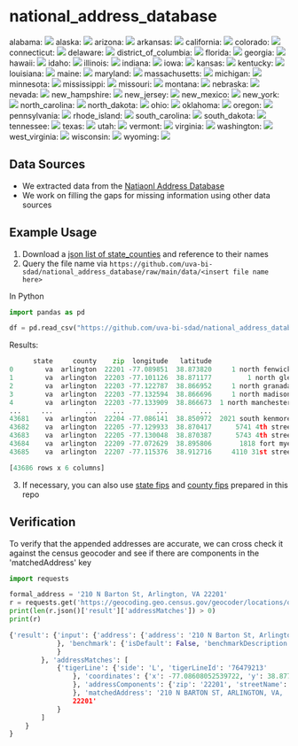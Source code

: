 # national_address_database

alabama: ![](https://geps.dev/progress/85)
alaska: ![](https://geps.dev/progress/6)
arizona: ![](https://geps.dev/progress/93)
arkansas: ![](https://geps.dev/progress/100)
california: ![](https://geps.dev/progress/1)
colorado: ![](https://geps.dev/progress/68)
connecticut: ![](https://geps.dev/progress/88)
delaware: ![](https://geps.dev/progress/75)
district_of_columbia: ![](https://geps.dev/progress/0)
florida: ![](https://geps.dev/progress/10)
georgia: ![](https://geps.dev/progress/0)
hawaii: ![](https://geps.dev/progress/0)
idaho: ![](https://geps.dev/progress/0)
illinois: ![](https://geps.dev/progress/2)
indiana: ![](https://geps.dev/progress/88)
iowa: ![](https://geps.dev/progress/87)
kansas: ![](https://geps.dev/progress/80)
kentucky: ![](https://geps.dev/progress/20)
louisiana: ![](https://geps.dev/progress/10)
maine: ![](https://geps.dev/progress/94)
maryland: ![](https://geps.dev/progress/56)
massachusetts: ![](https://geps.dev/progress/93)
michigan: ![](https://geps.dev/progress/1)
minnesota: ![](https://geps.dev/progress/12)
mississippi: ![](https://geps.dev/progress/0)
missouri: ![](https://geps.dev/progress/19)
montana: ![](https://geps.dev/progress/96)
nebraska: ![](https://geps.dev/progress/0)
nevada: ![](https://geps.dev/progress/0)
new_hampshire: ![](https://geps.dev/progress/0)
new_jersey: ![](https://geps.dev/progress/95)
new_mexico: ![](https://geps.dev/progress/94)
new_york: ![](https://geps.dev/progress/100)
north_carolina: ![](https://geps.dev/progress/98)
north_dakota: ![](https://geps.dev/progress/85)
ohio: ![](https://geps.dev/progress/98)
oklahoma: ![](https://geps.dev/progress/32)
oregon: ![](https://geps.dev/progress/0)
pennsylvania: ![](https://geps.dev/progress/22)
rhode_island: ![](https://geps.dev/progress/83)
south_carolina: ![](https://geps.dev/progress/6)
south_dakota: ![](https://geps.dev/progress/8)
tennessee: ![](https://geps.dev/progress/98)
texas: ![](https://geps.dev/progress/87)
utah: ![](https://geps.dev/progress/100)
vermont: ![](https://geps.dev/progress/93)
virginia: ![](https://geps.dev/progress/97)
washington: ![](https://geps.dev/progress/17)
west_virginia: ![](https://geps.dev/progress/0)
wisconsin: ![](https://geps.dev/progress/89)
wyoming: ![](https://geps.dev/progress/37)
## Data Sources
- We extracted data from the [Natiaonl Address Database](https://www.transportation.gov/gis/national-address-database)
- We work on filling the gaps for missing information using other data sources

## Example Usage

1. Download a [json list of state_counties](https://raw.githubusercontent.com/uva-bi-sdad/national_address_database/main/data/state_county.json) and reference to their names
2. Query the file name via `https://github.com/uva-bi-sdad/national_address_database/raw/main/data/<insert file name here>`

In Python
```python
import pandas as pd

df = pd.read_csv("https://github.com/uva-bi-sdad/national_address_database/raw/main/data/va_arlington.csv.xz")
```
Results: 
```python
      state     county    zip  longitude   latitude                                       address
0        va  arlington  22201 -77.089851  38.873820     1 north fenwick street,arlington,va,22201
1        va  arlington  22203 -77.101126  38.871177         1 north glebe road,arlington,va,22203
2        va  arlington  22203 -77.122787  38.866952     1 north granada street,arlington,va,22203
3        va  arlington  22203 -77.132594  38.866696     1 north madison street,arlington,va,22203
4        va  arlington  22203 -77.133909  38.866673  1 north manchester street,arlington,va,22203
...     ...        ...    ...        ...        ...                                           ...
43681    va  arlington  22204 -77.086141  38.850972  2021 south kenmore street,arlington,va,22204
43682    va  arlington  22205 -77.129933  38.870417      5741 4th street north,arlington,va,22205
43683    va  arlington  22205 -77.130048  38.870387      5743 4th street north,arlington,va,22205
43684    va  arlington  22209 -77.072629  38.895806       1818 fort myer drive,arlington,va,22209
43685    va  arlington  22207 -77.115376  38.912716     4110 31st street north,arlington,va,22207

[43686 rows x 6 columns]
```
3. If necessary, you can also use [state fips](https://raw.githubusercontent.com/uva-bi-sdad/national_address_database/main/data/fips_state.csv) and [county fips](https://raw.githubusercontent.com/uva-bi-sdad/national_address_database/main/data/fips_county.csv.xz) prepared in this repo

## Verification
To verify that the appended addresses are accurate, we can cross check it against the census geocoder and see if there are components in the 'matchedAddress' key

```python
import requests

formal_address = '210 N Barton St, Arlington, VA 22201'
r = requests.get('https://geocoding.geo.census.gov/geocoder/locations/onelineaddress?address=%s&benchmark=2020&format=json' % formal_address).json()
print(len(r.json()['result']['addressMatches']) > 0)
print(r)  
```

```python
{'result': {'input': {'address': {'address': '210 N Barton St, Arlington, VA 22201'
            }, 'benchmark': {'isDefault': False, 'benchmarkDescription': 'Public Address Ranges - Census 2020 Benchmark', 'id': '2020', 'benchmarkName': 'Public_AR_Census2020'
            }
        }, 'addressMatches': [
            {'tigerLine': {'side': 'L', 'tigerLineId': '76479213'
                }, 'coordinates': {'x': -77.08608052539722, 'y': 38.87763620769999
                }, 'addressComponents': {'zip': '22201', 'streetName': 'BARTON', 'preType': '', 'city': 'ARLINGTON', 'preDirection': 'N', 'suffixDirection': '', 'fromAddress': '200', 'state': 'VA', 'suffixType': 'ST', 'toAddress': '228', 'suffixQualifier': '', 'preQualifier': ''
                }, 'matchedAddress': '210 N BARTON ST, ARLINGTON, VA,
                22201'
            }
        ]
    }
}
```
